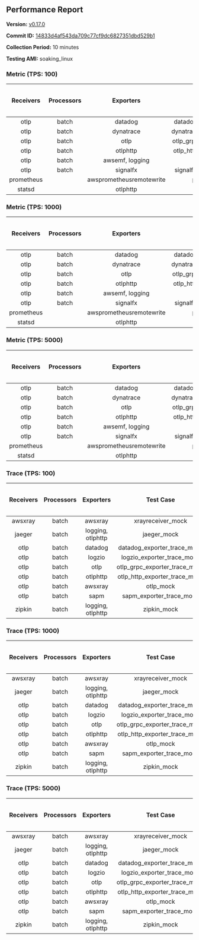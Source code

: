 ## Performance Report

**Version:** [v0.17.0](https://github.com/aws-observability/aws-otel-collector/releases/tag/v0.17.0)

**Commit ID:** [14833d4af543da709c77cf9dc6827351dbd529b1](https://github.com/aws-observability/aws-otel-collector/commit/14833d4af543da709c77cf9dc6827351dbd529b1)

**Collection Period:** 10 minutes

**Testing AMI:** soaking_linux


### Metric (TPS: 100)
| Receivers | Processors | Exporters | Test Case | Data Type | Instance Type | Avg CPU Usage (Percent) | Avg Memory Usage (Megabytes) | Max CPU Usage (Percent) | Max Memory Usage (Megabytes) |
|:---------:|:----------:|:---------:|:---------:|:---------:|:-------------:|:-----------------------:|:----------------------------:|:-----------------------:|:----------------------------:|
| otlp | batch | datadog | datadog_exporter_metric_mock | otlp | m5.2xlarge | 0.05 | 65.93 | 0.40 | 67.08 |
| otlp | batch | dynatrace | dynatrace_exporter_metric_mock | otlp | m5.2xlarge | 0.04 | 61.46 | 0.20 | 61.55 |
| otlp | batch | otlp | otlp_grpc_exporter_metric_mock | otlp | m5.2xlarge | 0.05 | 62.40 | 0.20 | 62.46 |
| otlp | batch | otlphttp | otlp_http_exporter_metric_mock | otlp | m5.2xlarge | 0.06 | 62.03 | 0.20 | 62.76 |
| otlp | batch | awsemf, logging | otlp_metric_mock | otlp | m5.2xlarge | 0.05 | 62.23 | 0.20 | 62.46 |
| otlp | batch | signalfx | signalfx_exporter_metric_mock | otlp | m5.2xlarge | 0.04 | 64.05 | 0.10 | 64.16 |
| prometheus |  | awsprometheusremotewrite | prometheus_mock | prometheus | m5.2xlarge | 0.14 | 75.80 | 0.50 | 77.44 |
| statsd |  | otlphttp | statsd_mock | statsd | m5.2xlarge | 0.02 | 63.25 | 0.20 | 63.36 |

### Metric (TPS: 1000)
| Receivers | Processors | Exporters | Test Case | Data Type | Instance Type | Avg CPU Usage (Percent) | Avg Memory Usage (Megabytes) | Max CPU Usage (Percent) | Max Memory Usage (Megabytes) |
|:---------:|:----------:|:---------:|:---------:|:---------:|:-------------:|:-----------------------:|:----------------------------:|:-----------------------:|:----------------------------:|
| otlp | batch | datadog | datadog_exporter_metric_mock | otlp | m5.2xlarge | 0.05 | 64.66 | 0.30 | 65.17 |
| otlp | batch | dynatrace | dynatrace_exporter_metric_mock | otlp | m5.2xlarge | 0.04 | 62.70 | 0.30 | 63.27 |
| otlp | batch | otlp | otlp_grpc_exporter_metric_mock | otlp | m5.2xlarge | 0.06 | 63.46 | 0.20 | 64.05 |
| otlp | batch | otlphttp | otlp_http_exporter_metric_mock | otlp | m5.2xlarge | 0.05 | 63.03 | 0.20 | 63.48 |
| otlp | batch | awsemf, logging | otlp_metric_mock | otlp | m5.2xlarge | 0.04 | 62.18 | 0.30 | 62.91 |
| otlp | batch | signalfx | signalfx_exporter_metric_mock | otlp | m5.2xlarge | 0.06 | 62.53 | 0.20 | 63.25 |
| prometheus |  | awsprometheusremotewrite | prometheus_mock | prometheus | m5.2xlarge | 1.40 | 113.77 | 3.10 | 119.34 |
| statsd |  | otlphttp | statsd_mock | statsd | m5.2xlarge | 0.02 | 61.13 | 0.20 | 61.23 |

### Metric (TPS: 5000)
| Receivers | Processors | Exporters | Test Case | Data Type | Instance Type | Avg CPU Usage (Percent) | Avg Memory Usage (Megabytes) | Max CPU Usage (Percent) | Max Memory Usage (Megabytes) |
|:---------:|:----------:|:---------:|:---------:|:---------:|:-------------:|:-----------------------:|:----------------------------:|:-----------------------:|:----------------------------:|
| otlp | batch | datadog | datadog_exporter_metric_mock | otlp | m5.2xlarge | 0.05 | 61.55 | 0.20 | 61.73 |
| otlp | batch | dynatrace | dynatrace_exporter_metric_mock | otlp | m5.2xlarge | 0.05 | 62.85 | 0.20 | 62.91 |
| otlp | batch | otlp | otlp_grpc_exporter_metric_mock | otlp | m5.2xlarge | 0.05 | 63.31 | 0.30 | 64.21 |
| otlp | batch | otlphttp | otlp_http_exporter_metric_mock | otlp | m5.2xlarge | 0.06 | 61.97 | 0.20 | 62.43 |
| otlp | batch | awsemf, logging | otlp_metric_mock | otlp | m5.2xlarge | 0.05 | 62.58 | 0.20 | 62.66 |
| otlp | batch | signalfx | signalfx_exporter_metric_mock | otlp | m5.2xlarge | 0.06 | 64.18 | 0.40 | 64.61 |
| prometheus |  | awsprometheusremotewrite | prometheus_mock | prometheus | m5.2xlarge | 7.79 | 273.06 | 14.10 | 299.76 |
| statsd |  | otlphttp | statsd_mock | statsd | m5.2xlarge | 0.02 | 62.74 | 0.20 | 63.50 |

### Trace (TPS: 100)
| Receivers | Processors | Exporters | Test Case | Data Type | Instance Type | Avg CPU Usage (Percent) | Avg Memory Usage (Megabytes) | Max CPU Usage (Percent) | Max Memory Usage (Megabytes) |
|:---------:|:----------:|:---------:|:---------:|:---------:|:-------------:|:-----------------------:|:----------------------------:|:-----------------------:|:----------------------------:|
| awsxray | batch | awsxray | xrayreceiver_mock | xray | m5.2xlarge | 4.87 | 120.14 | 5.70 | 152.24 |
| jaeger | batch | logging, otlphttp | jaeger_mock | jaeger | m5.2xlarge | 3.20 | 79.48 | 3.70 | 81.71 |
| otlp | batch | datadog | datadog_exporter_trace_mock | otlp | m5.2xlarge | 5.53 | 77.29 | 6.60 | 77.90 |
| otlp | batch | logzio | logzio_exporter_trace_mock | otlp | m5.2xlarge | 3.83 | 92.77 | 6.40 | 93.81 |
| otlp | batch | otlp | otlp_grpc_exporter_trace_mock | otlp | m5.2xlarge | 3.28 | 138.13 | 4.90 | 184.50 |
| otlp | batch | otlphttp | otlp_http_exporter_trace_mock | otlp | m5.2xlarge | 5.04 | 74.95 | 6.00 | 76.12 |
| otlp | batch | awsxray | otlp_mock | otlp | m5.2xlarge | 4.65 | 75.81 | 5.20 | 76.77 |
| otlp | batch | sapm | sapm_exporter_trace_mock | otlp | m5.2xlarge | 5.35 | 87.23 | 6.50 | 87.70 |
| zipkin | batch | logging, otlphttp | zipkin_mock | zipkin | m5.2xlarge | 7.03 | 79.80 | 8.40 | 83.26 |

### Trace (TPS: 1000)
| Receivers | Processors | Exporters | Test Case | Data Type | Instance Type | Avg CPU Usage (Percent) | Avg Memory Usage (Megabytes) | Max CPU Usage (Percent) | Max Memory Usage (Megabytes) |
|:---------:|:----------:|:---------:|:---------:|:---------:|:-------------:|:-----------------------:|:----------------------------:|:-----------------------:|:----------------------------:|
| awsxray | batch | awsxray | xrayreceiver_mock | xray | m5.2xlarge | 25.33 | 306.15 | 33.80 | 505.79 |
| jaeger | batch | logging, otlphttp | jaeger_mock | jaeger | m5.2xlarge | 20.10 | 156.29 | 26.59 | 187.82 |
| otlp | batch | datadog | datadog_exporter_trace_mock | otlp | m5.2xlarge | 42.87 | 77.58 | 66.91 | 79.44 |
| otlp | batch | logzio | logzio_exporter_trace_mock | otlp | m5.2xlarge | 28.13 | 107.11 | 29.40 | 111.92 |
| otlp | batch | otlp | otlp_grpc_exporter_trace_mock | otlp | m5.2xlarge | 27.68 | 651.66 | 40.58 | 1213.69 |
| otlp | batch | otlphttp | otlp_http_exporter_trace_mock | otlp | m5.2xlarge | 42.03 | 76.93 | 56.89 | 77.42 |
| otlp | batch | awsxray | otlp_mock | otlp | m5.2xlarge | 44.86 | 79.10 | 55.38 | 80.31 |
| otlp | batch | sapm | sapm_exporter_trace_mock | otlp | m5.2xlarge | 28.89 | 90.45 | 30.50 | 91.15 |
| zipkin | batch | logging, otlphttp | zipkin_mock | zipkin | m5.2xlarge | 32.97 | 484.15 | 39.75 | 555.67 |

### Trace (TPS: 5000)
| Receivers | Processors | Exporters | Test Case | Data Type | Instance Type | Avg CPU Usage (Percent) | Avg Memory Usage (Megabytes) | Max CPU Usage (Percent) | Max Memory Usage (Megabytes) |
|:---------:|:----------:|:---------:|:---------:|:---------:|:-------------:|:-----------------------:|:----------------------------:|:-----------------------:|:----------------------------:|
| awsxray | batch | awsxray | xrayreceiver_mock | xray | m5.2xlarge | 36.77 | 479.52 | 47.02 | 748.63 |
| jaeger | batch | logging, otlphttp | jaeger_mock | jaeger | m5.2xlarge | 19.68 | 171.53 | 27.90 | 200.01 |
| otlp | batch | datadog | datadog_exporter_trace_mock | otlp | m5.2xlarge | 127.61 | 86.40 | 136.61 | 87.51 |
| otlp | batch | logzio | logzio_exporter_trace_mock | otlp | m5.2xlarge | 125.71 | 128.28 | 144.96 | 136.19 |
| otlp | batch | otlp | otlp_grpc_exporter_trace_mock | otlp | m5.2xlarge | 129.31 | 3573.14 | 195.35 | 6135.81 |
| otlp | batch | otlphttp | otlp_http_exporter_trace_mock | otlp | m5.2xlarge | 116.63 | 80.19 | 126.38 | 81.06 |
| otlp | batch | awsxray | otlp_mock | otlp | m5.2xlarge | 150.02 | 13800.29 | 479.50 | 25375.10 |
| otlp | batch | sapm | sapm_exporter_trace_mock | otlp | m5.2xlarge | 107.70 | 96.00 | 112.17 | 97.93 |
| zipkin | batch | logging, otlphttp | zipkin_mock | zipkin | m5.2xlarge | 33.67 | 510.41 | 40.95 | 626.01 |
